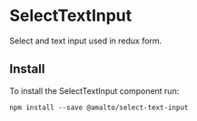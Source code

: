 # SelectTextInput

Select and text input used in redux form.

## Install
To install the SelectTextInput component run:
```terminal
npm install --save @amalto/select-text-input
```